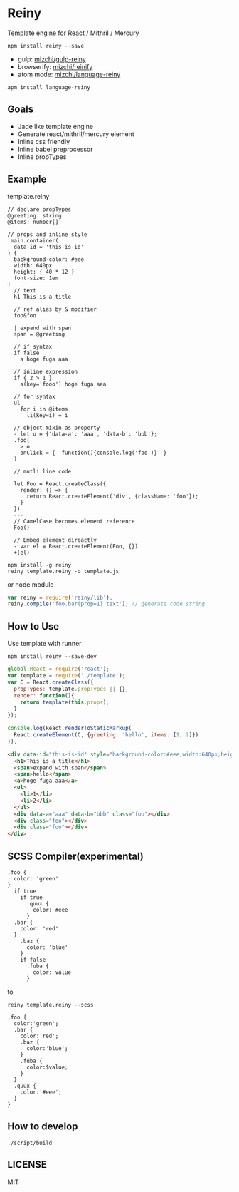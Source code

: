 # Reiny

Template engine for React / Mithril / Mercury

```
npm install reiny --save
```

- gulp: [mizchi/gulp-reiny](https://github.com/mizchi/gulp-reiny "mizchi/gulp-reiny")
- browserify: [mizchi/reinify](https://github.com/mizchi/reinify "mizchi/reinify")
- atom mode: [mizchi/language-reiny](https://github.com/mizchi/language-reiny "mizchi/language-reiny")

```
apm install language-reiny
```

## Goals

- Jade like template engine
- Generate react/mithril/mercury element
- Inline css friendly
- Inline babel preprocessor
- Inline propTypes

## Example

template.reiny

```
// declare propTypes
@greeting: string
@items: number[]

// props and inline style
.main.container(
  data-id = 'this-is-id'
) {
  background-color: #eee
  width: 640px
  height: { 40 * 12 }
  font-size: 1em
}
  // text
  h1 This is a title

  // ref alias by & modifier
  foo&foo

  | expand with span
  span = @greeting

  // if syntax
  if false
    a hoge fuga aaa

  // inline expression
  if { 2 > 1 }
    a(key='fooo') hoge fuga aaa

  // for syntax
  ul
    for i in @items
      li(key=i) = i

  // object mixin as property
  - let o = {'data-a': 'aaa', 'data-b': 'bbb'};
  .foo(
    > o
    onClick = {- function(){console.log('foo')} -}
  )

  // mutli line code
  ---
  let Foo = React.createClass({
    render: () => {
      return React.createElement('div', {className: 'foo'});
    }
  })
  ---
  // CamelCase becomes element reference
  Foo()

  // Embed element direactly
  - var el = React.createElement(Foo, {})
  +(el)

```

```
npm install -g reiny
reiny template.reiny -o template.js
```

or node module

```js
var reiny = require('reiny/lib');
reiny.compile('foo.bar(prop=1) text'); // generate code string
```

## How to Use

Use template with runner

```
npm install reiny --save-dev
```

```js
global.React = require('react');
var template = require('./template');
var C = React.createClass({
  propTypes: template.propTypes || {},
  render: function(){
    return template(this.props);
  }
});

console.log(React.renderToStaticMarkup(
  React.createElement(C, {greeting: 'hello', items: [1, 2]})
));
```

```html
<div data-id="this-is-id" style="background-color:#eee;width:640px;height:480px;font-size:1em;" class="main container">
  <h1>This is a title</h1>
  <span>expand with span</span>
  <span>hello</span>
  <a>hoge fuga aaa</a>
  <ul>
    <li>1</li>
    <li>2</li>
  </ul>
  <div data-a="aaa" data-b="bbb" class="foo"></div>
  <div class="foo"></div>
  <div class="foo"></div>
</div>

```

## SCSS Compiler(experimental)

```
.foo {
  color: 'green'
}
  if true
    if true
      .quux {
        color: #eee
      }
  .bar {
    color: 'red'
  }
    .baz {
      color: 'blue'
    }
    if false
      .fuba {
        color: value
      }
```

to

```
reiny template.reiny --scss
```

```
.foo {
  color:'green';
  .bar {
    color:'red';
    .baz {
      color:'blue';
    }
    .fuba {
      color:$value;
    }
  }
  .quux {
    color:'#eee';
  }
}
```

## How to develop

```
./script/build
```

## LICENSE

MIT
